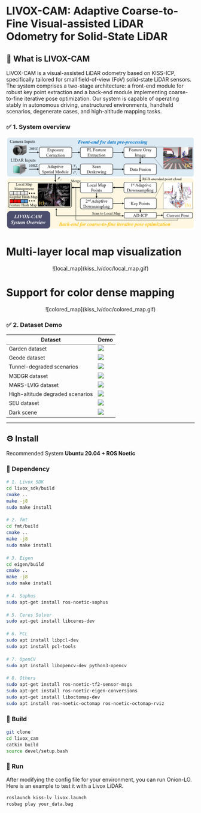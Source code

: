 # **LIVOX-CAM: Adaptive Coarse-to-Fine Visual-assisted LiDAR Odometry for Solid-State LiDAR**

## 📌 What is LIVOX-CAM

LIVOX-CAM is a visual-assisted LiDAR odometry based on KISS-ICP, specifically tailored for small field-of-view (FoV) solid-state LiDAR sensors. The system comprises a two-stage architecture: a front-end module for robust key point extraction and a back-end module implementing coarse-to-fine iterative pose optimization. Our system is capable of operating stably in autonomous driving, unstructured environments, handheld scenarios, degenerate cases, and high-altitude mapping tasks.

### ✅ 1. System overview

<div align="center">
  <img src="kiss_lv/doc/1.png" width="800">
</div>

# Multi-layer local map visualization
<center> 
    ![local_map](kiss_lv/doc/local_map.gif)
</center>

# Support for color dense mapping
<center> 
    ![colored_map](kiss_lv/doc/colored_map.gif)
</center>

### ✅ 2. Dataset Demo

| Dataset | Demo |
|-----------|--------|
| Garden dataset     | ![](kiss_lv/doc/garden.gif) |
| Geode dataset      | ![](kiss_lv/doc/geode.gif) | 
| Tunnel-degraded scenarios      | ![](kiss_lv/doc/geode_de.gif) | 
| M3DGR dataset      | ![](kiss_lv/doc/m3gdr.gif) |
| MARS-LVIG dataset      | ![](kiss_lv/doc/mars.gif) |
| High-altitude degraded scenarios      | ![](kiss_lv/doc/seua.gif) |
| SEU dataset      | ![](kiss_lv/doc/seug.gif) |
| Dark scene      | ![](kiss_lv/doc/dark.gif) |
---

## ⚙️ Install

Recommended System **Ubuntu 20.04 + ROS Noetic**

### 🔧 Dependency

```bash
# 1. Livox SDK
cd livox_sdk/build
cmake ..
make -j8
sudo make install

# 2. fmt
cd fmt/build
cmake ..
make -j8
sudo make install

# 3. Eigen
cd eigen/build
cmake ..
make -j8
sudo make install

# 4. Sophus
sudo apt-get install ros-noetic-sophus

# 5. Ceres Solver
sudo apt-get install libceres-dev

# 6. PCL
sudo apt install libpcl-dev
sudo apt install pcl-tools

# 7. OpenCV
sudo apt install libopencv-dev python3-opencv

# 8. Others
sudo apt-get install ros-noetic-tf2-sensor-msgs
sudo apt-get install ros-noetic-eigen-conversions
sudo apt-get install liboctomap-dev
sudo apt install ros-noetic-octomap ros-noetic-octomap-rviz
```

### 🔧 Build
```bash
git clone 
cd livox_cam
catkin build
source devel/setup.bash
```

### 🔧 Run
After modifying the config file for your environment, you can run Onion-LO. Here is an example to test it with a Livox LiDAR.
```bash
roslaunch kiss-lv livox.launch
rosbag play your_data.bag
```


